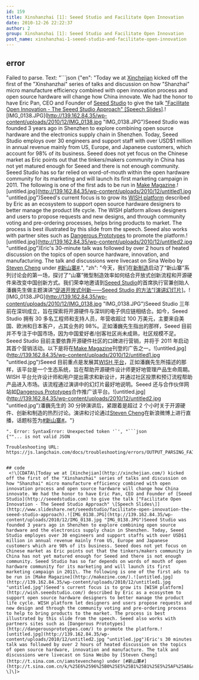 ```yaml
---
id: 159
title: Xinshanzhai [1]: Seeed Studio and Facilitate Open Innovation
date: 2010-12-26 22:22:37
author: 2
group: Xinshanzhai [1]: Seeed Studio and Facilitate Open Innovation
post_name: xinshanzhai-1-seeed-studio-and-facilitate-open-innovation
---
```


## error
Failed to parse. Text: "```json
{"en": "Today we at [Xinchejian](http://xinchejian.com/) kicked off the first of the \"Xinshanzhai\" series of talks and discussion on how \"Shanzhai\" micro manufacture efficiency combined with open innovation process and open source hardware will change how China innovate. We had the honor to have Eric Pan, CEO and Founder of [Seeed Studio](http://seeedstudio.com) to give the talk [\"Facilitate Open Innovation - The Seeed Studio Approach\" \[Speech Slides\]](http://www.slideshare.net/seeedstudio/facilitate-open-innovation-the-seeed-studio-approach).![IMG_0138.JPG](http://139.162.84.35/wp-content/uploads/2010/12/IMG_0138.jpg \"IMG_0138.JPG\")Seeed Studio was founded 3 years ago in Shenzhen to explore combining open source hardware and the electronics supply chain in Shenzhen. Today, Seeed Studio employs over 30 engineers and support staff with over USD$1 million in annual revenue mainly from US, Europe, and Japanese customers, which account for 98% of its business. Seeed does not yet focus on the Chinese market as Eric points out that the tinkers/makers community in China has not yet matured enough for Seeed and there is not enough community. Seeed Studio has so far relied on word-of-mouth within the open hardware community for its marketing and will launch its first marketing campaign in 2011. The following is one of the first ads to be run in [Make Magazine](http://makezine.com/).![untitled.jpg](http://139.162.84.35/wp-content/uploads/2010/12/untitled1.jpg \"untitled.jpg\")Seeed's current focus is to grow its [WISH platform](http://wish.seeedstudio.com/) described by Eric as an ecosystem to support open source hardware designers to better manage the product life cycle. The WISH platform allows designers and users to propose requests and new designs, and through community voting and pre-ordering processes, helps bring products to market. The process is best illustrated by this slide from the speech. Seeed also works with partner sites such as [Dangerous Prototypes](http://dangerousprototypes.com/) to promote the platform.![untitled.jpg](http://139.162.84.35/wp-content/uploads/2010/12/untitled2.jpg \"untitled.jpg\")Eric's 30-minute talk was followed by over 2 hours of heated discussion on the topics of open source hardware, innovation, and manufacturing. The talk and discussions were livecast on Sina Weibo by [Steven Cheng](http://t.sina.com.cn/iamstevencheng) under [#新山寨#](http://t.sina.com.cn/k/%25E6%2596%25B0%25E5%25B1%25B1%25E5%25AF%25A8&rd=MjAzM&page=1).", "zh": "今天，我们在[新制造](http://xinchejian.com/)启动了“新山寨”系列讨论会的第一场，探讨了“山寨”微型制造效率如何结合开放式创新流程和开源硬件来改变中国创新方式。我们荣幸地邀请到[Seeed Studio](http://seeedstudio.com)的首席执行官兼创始人潘巍先生做主题演讲[“促进开放式创新——Seeed Studio 的方法”\[演讲幻灯片\]](http://www.slideshare.net/seeedstudio/facilitate-open-innovation-the-seeed-studio-approach)。![IMG_0138.JPG](http://139.162.84.35/wp-content/uploads/2010/12/IMG_0138.jpg \"IMG_0138.JPG\")Seeed Studio 三年前在深圳成立，旨在探索将开源硬件与深圳的电子供应链相结合。如今，Seeed Studio 拥有 30 多名工程师和支持人员，年营收超过 100 万美元，主要来自美国、欧洲和日本客户，占其业务的 98%。正如潘巍先生指出的那样，Seeed 目前并不专注于中国市场，因为中国爱好者/创客社区尚未成熟，社区规模不足。Seeed Studio 目前主要依靠开源硬件社区的口碑进行营销，并将于 2011 年启动其首个营销活动。以下是将在[Make Magazine](http://makezine.com/)刊登的广告之一。![untitled.jpg](http://139.162.84.35/wp-content/uploads/2010/12/untitled1.jpg \"untitled.jpg\")Seeed 目前重点是发展其[WISH 平台](http://wish.seeedstudio.com/)，正如潘巍先生所描述的那样，该平台是一个生态系统，旨在帮助开源硬件设计师更好地管理产品生命周期。WISH 平台允许设计师和用户提出需求和新设计，并通过社区投票和预订流程帮助产品进入市场。该流程通过演讲中的幻灯片最好地说明。Seeed 还与合作伙伴网站如[Dangerous Prototypes](http://dangerousprototypes.com/)合作推广该平台。![untitled.jpg](http://139.162.84.35/wp-content/uploads/2010/12/untitled2.jpg \"untitled.jpg\")潘巍先生的 30 分钟演讲后，紧跟着是超过 2 个小时关于开源硬件、创新和制造的热烈讨论。演讲和讨论通过[Steven Cheng](http://t.sina.com.cn/iamstevencheng)在新浪微博上进行直播，话题标签为[#新山寨#](http://t.sina.com.cn/k/%25E6%2596%25B0%25E5%25B1%25B1%25E5%25AF%25A8&rd=MjAzM&page=1)。"}
```
". Error: SyntaxError: Unexpected token '`', "```json
{""... is not valid JSON

Troubleshooting URL: https://js.langchain.com/docs/troubleshooting/errors/OUTPUT_PARSING_FAILURE/


## code
 <!\[CDATA\[Today we at [Xinchejian](http://xinchejian.com/) kicked off the first of the "Xinshanzhai" series of talks and discussion on how "Shanzhai" micro manufacture efficiency combined with open innovation process and open source hardware will change how China innovate. We had the honor to have Eric Pan, CEO and Founder of [Seeed Studio](http://seeedstudio.com) to give the talk ["Facilitate Open Innovation - The Seeed Studio Approach" \[Speech Slides\]](http://www.slideshare.net/seeedstudio/facilitate-open-innovation-the-seeed-studio-approach).![IMG_0138.JPG](http://139.162.84.35/wp-content/uploads/2010/12/IMG_0138.jpg "IMG_0138.JPG")Seeed Studio was founded 3 years ago in Shenzhen to explore combining open source hardware and the electronics supply chain in Shenzhen. Today, Seeed Studio employes over 30 engineers and support staffs with over USD$1 million in annual revenue mainly from US, Europe and Japanese customers which are 98% of its business. Seeed does not yet focus on Chinese market as Eric points out that the tinkers/makers community in China has not yet matured enough for Seeed and there is not enough community. Seeed Studio has so far depends on words of mouth of open hardware community for its marketing and will launch its first marketing campaign in 2011\. The following is one of the first ads to be run in [Make Magazine](http://makezine.com/).![untitled.jpg](http://139.162.84.35/wp-content/uploads/2010/12/untitled1.jpg "untitled.jpg")Seeed's current focus is to grow its [WISH platform](http://wish.seeedstudio.com/) described by Eric as a ecosystem to support open source hardware designers to better manage the product life cycle. WISH platform let designers and users propose requests and new design and through the community voting and pre-ordering process to help to bring products to the market. The process is best illustrated by this slide from the speech. Seeed also works with partners sites such as [Dangerous Prototypes](http://dangerousprototypes.com/) to promote the platform.![untitled.jpg](http://139.162.84.35/wp-content/uploads/2010/12/untitled2.jpg "untitled.jpg")Eric's 30 minutes talk was followed by over 2 hours of heated discussion on the topics of open source hardware, innovation and manufacture. The talk and discussions were livecast on Sina Weibo by [Steven Cheng](http://t.sina.com.cn/iamstevencheng) under [#新山寨#](http://t.sina.com.cn/k/%25E6%2596%25B0%25E5%25B1%25B1%25E5%25AF%25A8&rd=MjAzM&page=1). \]\]> 
